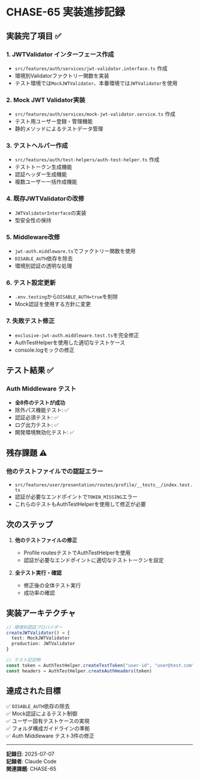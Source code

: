 # CHASE-65 実装進捗記録

## 実装完了項目 ✅

### 1. JWTValidator インターフェース作成
- `src/features/auth/services/jwt-validator.interface.ts` 作成
- 環境別Validatorファクトリー関数を実装
- テスト環境では`MockJWTValidator`、本番環境では`JWTValidator`を使用

### 2. Mock JWT Validator実装
- `src/features/auth/services/mock-jwt-validator.service.ts` 作成
- テスト用ユーザー登録・管理機能
- 静的メソッドによるテストデータ管理

### 3. テストヘルパー作成
- `src/features/auth/test-helpers/auth-test-helper.ts` 作成
- テストトークン生成機能
- 認証ヘッダー生成機能
- 複数ユーザー一括作成機能

### 4. 既存JWTValidatorの改修
- `JWTValidatorInterface`の実装
- 型安全性の保持

### 5. Middleware改修
- `jwt-auth.middleware.ts`でファクトリー関数を使用
- `DISABLE_AUTH`依存を除去
- 環境別認証の透明な処理

### 6. テスト設定更新
- `.env.testing`から`DISABLE_AUTH=true`を削除
- Mock認証を使用する方針に変更

### 7. 失敗テスト修正
- `exclusive-jwt-auth.middleware.test.ts`を完全修正
- AuthTestHelperを使用した適切なテストケース
- console.logモックの修正

## テスト結果 ✅

### Auth Middleware テスト
- **全8件のテストが成功**
- 除外パス機能テスト: ✅
- 認証必須テスト: ✅  
- ログ出力テスト: ✅
- 開発環境無効化テスト: ✅

## 残存課題 ⚠️

### 他のテストファイルでの認証エラー
- `src/features/user/presentation/routes/profile/__tests__/index.test.ts`
- 認証が必要なエンドポイントで`TOKEN_MISSING`エラー
- これらのテストもAuthTestHelperを使用して修正が必要

## 次のステップ

1. **他のテストファイルの修正**
   - Profile routesテストでAuthTestHelperを使用
   - 認証が必要なエンドポイントに適切なテストトークンを設定

2. **全テスト実行・確認**
   - 修正後の全体テスト実行
   - 成功率の確認

## 実装アーキテクチャ

```typescript
// 環境別認証プロバイダー
createJWTValidator() → {
  test: MockJWTValidator
  production: JWTValidator
}

// テスト記述例
const token = AuthTestHelper.createTestToken("user-id", "user@test.com", "User Name")
const headers = AuthTestHelper.createAuthHeaders(token)
```

## 達成された目標

✅ `DISABLE_AUTH`依存の除去  
✅ Mock認証によるテスト制御  
✅ ユーザー固有テストケースの実現  
✅ フォルダ構成ガイドラインの準拠  
✅ Auth Middleware テスト3件の修正  

---

**記録日**: 2025-07-07  
**記録者**: Claude Code  
**関連課題**: CHASE-65